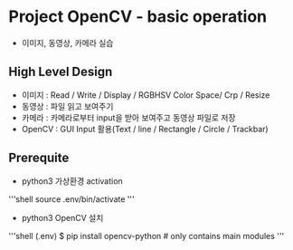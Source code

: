 # Project OpenCV - basic operation
 
 * 이미지, 동영상, 카메라 실습

## High Level Design

 * 이미지 : Read / Write / Display / RGBHSV Color Space/ Crp / Resize
 * 동영상 : 파일 읽고 보여주기
 * 카메라 : 카메라로부터 input을 받아 보여주고 동영상 파일로 저장
 * OpenCV : GUI Input 활용(Text / line / Rectangle / Circle / Trackbar)

## Prerequite

 * python3 가상환경 activation

 '''shell
 source .env/bin/activate
 '''

 * python3 OpenCV 설치

 '''shell
 (.env) $ pip install opencv-python # only contains main modules
 '''
